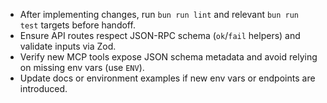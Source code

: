 - After implementing changes, run `bun run lint` and relevant `bun run test` targets before handoff.
- Ensure API routes respect JSON-RPC schema (`ok`/`fail` helpers) and validate inputs via Zod.
- Verify new MCP tools expose JSON schema metadata and avoid relying on missing env vars (use `ENV`).
- Update docs or environment examples if new env vars or endpoints are introduced.